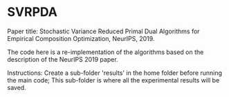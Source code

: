 # SVRPDA
Paper title: Stochastic Variance Reduced Primal Dual Algorithms for Empirical Composition Optimization, NeurIPS, 2019.

The code here is a re-implementation of the algorithms based on the description of the NeurIPS 2019 paper.

Instructions: Create a sub-folder 'results' in the home folder before running the main code; This sub-folder is where
all the experimental results will be saved.
